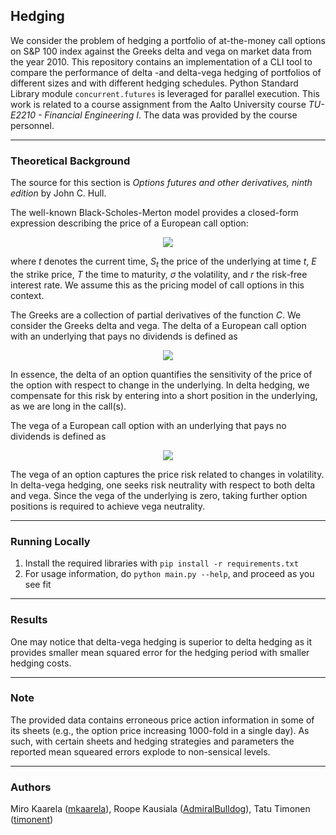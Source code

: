 ## Hedging

We consider the problem of hedging a portfolio of at-the-money call options on S&P 100 index against the Greeks delta and vega on market data from the year 2010. This repository contains an implementation of a CLI tool to compare the performance of delta -and delta-vega hedging of portfolios of different sizes and with different hedging schedules. Python Standard Library module ```concurrent.futures``` is leveraged for parallel execution. This work is related to a course assignment from the Aalto University course *TU-E2210 - Financial Engineering I*. The data was provided by the course personnel.

----

### Theoretical Background 

The source for this section is *Options futures and other derivatives, ninth edition* by John C. Hull.

The well-known Black-Scholes-Merton model provides a closed-form expression describing the price of a European call option:

<p align="center">
   <img src="https://latex.codecogs.com/svg.image?\begin{align*}C(t,&space;S_t;&space;E,&space;T;&space;\sigma)&space;&=&space;S_t&space;\,&space;\mathcal{N}(d_1)&space;-&space;E&space;e^{-r(T-t)}&space;\mathcal{N}(d_2),\\&space;d_1&space;&=&space;\frac{\ln(S_t/E)&space;&plus;&space;(r&space;&plus;&space;\sigma^2/2)(T-t)}{\sigma&space;\sqrt{T-t}},&space;\\&space;d_2&space;&=&space;d_1&space;-&space;\sigma&space;\sqrt{T-t},&space;\\&space;\mathcal{N}(x)&space;&=&space;\frac{1}{2\pi}\int_{-\infty}^x&space;e^{-u^2/2}&space;\&space;\mathrm{d}u,&space;\end{align*}"/>
</p>

<p>
where <i>t</i> denotes the current time, <i>S<sub>t</sub></i> the price of the underlying at time <i>t</i>, <i>E</i> the strike price, <i>T</i> the time to maturity, <i>σ</i> the volatility, and <i>r</i> the risk-free interest rate. We assume this as the pricing model of call options in this context.
</p>

<p>
The Greeks are a collection of partial derivatives of the function <i>C</i>. We consider the Greeks delta and vega. The delta of a European call option with an underlying that pays no dividends is defined as
</p>

<p align="center">
   <img src="https://latex.codecogs.com/svg.image?\Delta&space;=&space;\frac{\partial&space;C}{\partial&space;S_t}&space;=&space;\mathcal{N}(d_1)."/>
</p>

In essence, the delta of an option quantifies the sensitivity of the price of the option with respect to change in
the underlying. In delta hedging, we compensate for this risk by entering into a short position in the underlying, as we are long in the call(s).

The vega of a European call option with an underlying that pays no dividends is defined as

<p align="center">
   <img src="https://latex.codecogs.com/svg.image?\mathcal{V}&space;=&space;\frac{\partial&space;C}{\partial&space;\sigma}&space;=&space;S_t&space;\sqrt{T-t}&space;\,&space;\mathcal{N}'(d_1)."/>
</p>

The vega of an option captures the price risk related to changes in volatility. In delta-vega hedging, one seeks risk neutrality with respect to both delta and vega. Since the vega of the underlying is zero, taking further option positions is required to achieve vega neutrality.

----

### Running Locally

   1. Install the required libraries with ```pip install -r requirements.txt```
   2. For usage information, do ```python main.py --help```, and proceed as you see fit

----

### Results

One may notice that delta-vega hedging is superior to delta hedging as it provides smaller mean squared error for the hedging period with smaller hedging costs.

----

### Note

The provided data contains erroneous price action information in some of its sheets (e.g., the option price increasing 1000-fold in a single day). As such, with certain sheets and hedging strategies and parameters the reported mean squeared errors explode to non-sensical levels.

----

### Authors

Miro Kaarela ([mkaarela](https://github.com/mkaarela)), Roope Kausiala ([AdmiralBulldog](https://github.com/AdmiralBulldog)), Tatu Timonen ([timonent](https://github.com/timonent))
